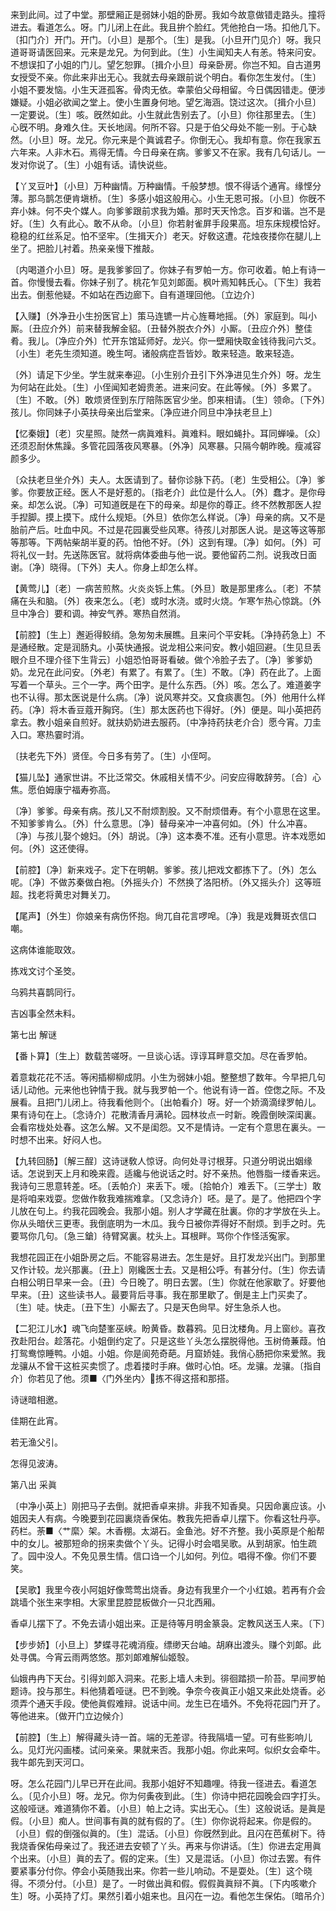 <!-- { "loadSidebar": true } -->
来到此间。过了中堂。那壁厢正是弱妹小姐的卧房。我如今故意做错走路头。撞将进去。看道怎么。呀。门儿闭上在此。我且拚个脸红。凭他抢白一场。扣他几下。〔扣门介〕开门。开门。〔小旦〕是那个。〔生〕是我。〔小旦开门见介〕呀。我只道哥哥请医回来。元来是龙兄。为何到此。〔生〕小生闻知夫人有恙。特来问安。不想误扣了小姐的门儿。望乞恕罪。〔揖介小旦〕母亲卧房。你岂不知。自古道男女授受不亲。你此来非出无心。我就去母亲跟前说个明白。看你怎生发付。〔生〕小姐不要发恼。小生天涯孤客。骨肉无依。幸蒙伯父母相留。今日偶因错走。便涉嫌疑。小姐必欲闻之堂上。使小生置身何地。望乞海涵。饶过这次。〔揖介小旦〕一定要说。〔生〕咳。旣然如此。小生就此吿别去了。〔小旦〕你往那里去。〔生〕心旣不明。身难久住。天长地阔。何所不容。只是于伯父母处不能一别。于心缺然。〔小旦〕呀。龙兄。你元来是个眞诚君子。你倒无心。我却有意。你在我家五六年来。人非木石。焉得无情。今日母亲在病。爹爹又不在家。我有几句话儿。一发对你说了。〔生〕小姐有话。请快说些。 

【丫叉豆叶】〔小旦〕万种幽情。万种幽情。千般梦想。恨不得话个通宵。缘悭分薄。那乌鹊怎便肯塡桥。〔生〕多感小姐这般用心。小生无恩可报。〔小旦〕你旣不弃小妹。何不央个媒人。向爹爹跟前求我为婚。那时天天怜念。百岁和谐。岂不是好。〔生〕久有此心。敢不从命。〔小旦〕你若射雀屛手段果高。坦东床规模恰好。稳稳的红丝系足。怕不坚牢。〔生揖天介〕老天。好敎这遭。花烛夜搂你在腿儿上坐了。把脸儿衬着。热亲亲慢下推敲。

〔内喝道介小旦〕呀。是我爹爹回了。你妹子有罗帕一方。你可收着。帕上有诗一首。你慢慢去看。你妹子别了。桃花乍见刘郞面。枫叶焉知韩氏心。〔下生〕我若出去。倒惹他疑。不如站在西边廊下。自有道理回他。〔立边介〕 

【入赚】〔外净丑小生扮医官上〕策马连镳一片心旌蓦地摇。〔外〕家庭到。叫小厮。〔丑应介外〕前来替我解金貂。〔丑替外脱衣介外〕小厮。〔丑应介外〕整佳肴。我儿。〔净应介外〕忙开东馆延师好。龙兴。你一壁厢快取金钱待我问六爻。〔小生〕老先生须知道。晚生呵。诸般病症吾皆妙。敢来轻造。敢来轻造。

〔外〕请足下少坐。学生就来奉迎。〔小生别介丑引下外净进见生介外〕呀。龙生为何站在此处。〔生〕小侄闻知老姆贵恙。进来问安。在此等候。〔外〕多累了。〔生〕不敢。〔外〕敢烦贤侄到东厅陪陈医官少坐。卽来相请。〔生〕领命。〔下外〕孩儿。你同妹子小英扶母亲出后堂来。〔净应进介同旦中净扶老旦上〕 

【忆秦娥】〔老〕灾星照。陡然一病眞难料。眞难料。眼如蝇扑。耳同蝉噪。〔众〕还须忍耐休焦躁。多管花园落夜风寒暴。〔外净〕风寒暴。只隔今朝昨晚。瘦减容颜多少。

〔众扶老旦坐介外〕夫人。太医请到了。替你诊脉下药。〔老〕生受相公。〔净〕爹爹。你要放正经。医人不是好惹的。〔指老介〕此位是什么人。〔外〕蠢才。是你母亲。却怎么说。〔净〕可知道旣是在下的母亲。却是你的尊正。终不然教那医人揑手揑脚。摸上摸下。成什么规矩。〔外旦〕依你怎么样说。〔净〕母亲的病。又不是胎前产后。吐血中风。不过是花园裏受些风寒。待孩儿对那医人说。是这等这等那等那等。下两帖柴胡半夏的药。怕他不好。〔外〕这到有理。〔净〕如何。〔外〕可将礼仪一封。先送陈医官。就将病体委曲与他一说。要他留药二剂。说我改日面谢。〔净〕晓得。〔下外〕夫人。你身上却怎么样。 

【黄莺儿】〔老〕一病苦煎熬。火炎炎铄上焦。〔外旦〕敢是那里疼么。〔老〕不禁痛在头和脑。〔外〕夜来怎么。〔老〕或时水浇。或时火烧。乍寒乍热心惊跳。〔外旦中净合〕要和调。神安气养。寒热自然消。

【前腔】〔生上〕邂逅得鲛绡。急匆匆未展瞧。且来问个平安耗。〔净持药急上〕不是通经散。定是润肠丸。小英快通报。说龙相公来问安。教小姐回避。〔生见旦丢眼介旦不理介径下生背云〕小姐恐怕哥哥看破。做个冷脸子去了。〔净〕爹爹奶奶。龙兄在此问安。〔外老〕有累了。有累了。〔生〕不敢。〔净〕药在此了。上面写着一个草头。三个一字。两个田字。是什么东西。〔外〕咳。怎么了。难道姜字也不认得。那太医说是什么病。〔净〕说风寒并交。又食痰裹包。〔外〕他用什么样药。〔净〕将木香豆蔻开胸窍。〔生〕那太医药也下得好。〔外〕便是。叫小英把药拿去。教小姐亲自煎好。就扶奶奶进去服药。〔中净持药扶老介合〕愿今宵。刀圭入口。寒热霎时消。

〔扶老先下外〕贤侄。今日多有劳了。〔生〕小侄呵。 

【猫儿坠】通家世讲。不比泛常交。休戚相关情不少。问安应得敢辞劳。〔合〕心焦。愿伯姆康宁福寿弥高。

〔净〕爹爹。母亲有病。孩儿又不耐烦割股。又不耐烦借寿。有个小意思在这里。不知爹爹肯么。〔外〕什么意思。〔净〕替母亲冲一冲喜何如。〔外〕什么冲喜。〔净〕与孩儿娶个媳妇。〔外〕胡说。〔净〕这本奏不准。还有小意思。许本戏愿如何。〔外〕这还使得。 

【前腔】〔净〕新来戏子。定下在明朝。爹爹。孩儿把戏文都拣下了。〔外〕怎么呢。〔净〕不做苏秦做白袍。〔外摇头介〕不然换了洛阳桥。〔外又摇头介〕这等班超。找老将黄忠对舞关刀。

【尾声】〔外生〕你娘亲有病伤怀抱。尙兀自花言啰唣。〔净〕我是戏舞斑衣信口嘲。

这病体谁能取效。

拣戏文讨个圣筊。

乌鸦共喜鹊同行。

吉凶事全然未料。 

第七出
解谜

【番卜算】〔生上〕数载苦嗟呀。一旦谈心话。谆谆耳畔意交加。尽在香罗帕。

着意栽花花不活。等闲插柳柳成阴。小生为弱妹小姐。整整想了数年。今早把几句话儿动他。元来他也钟情于我。就与我罗帕一个。他说有诗一首。倥偬之际。不及展看。且把门儿闭上。待我看他则个。〔出帕看介〕呀。好一个娇滴滴绿罗帕儿。果有诗句在上。〔念诗介〕花散淸香月满轮。园林妆点一时新。晚霞倒映深闺裏。会看帘栊处处春。这怎么解。又不是闺怨。又不是情诗。一定有个意思在裏头。一时想不出来。好闷人也。 

【九转回肠】〔解三酲〕这诗谜敎人惊讶。向何处寻讨根芽。只道分明说出姻缘话。怎说到天上月和晚来霞。适纔与他说话之时。好不亲热。他唇脂一缕香来远。我诗句三思意转差。呸。〔丢帕介〕来丢下。嗳。〔拾帕介〕难丢下。〔三学士〕敢是将咱来戏耍。您做作敎我难揣难拿。〔又念诗介〕呸。是了。是了。他把四个字儿放在句上。约我花园晚会。我那小姐。别人才学藏在肚裏。你的才学放在头上。你从头暗伏三更枣。我倒底明为一木瓜。我今日被你弄得好不耐烦。到手之时。先要骂你几句。〔急三鎗〕待臂窝裏。枕头上。耳根畔。骂你个作怪活寃家。

我想花园正在小姐卧房之后。不能容易进去。怎生是好。且打发龙兴出门。到那里又作计较。龙兴那裏。〔丑上〕刚纔医士去。又是相公呼。有甚分付。〔生〕你去请白相公明日早来一会。〔丑〕今日晚了。明日去罢。〔生〕你就在他家歇了。好要他早来。〔丑〕这些读书人。最要背后寻事。我在那里歇了。倒是主上门买卖了。〔生〕唗。快走。〔丑下生〕小厮去了。只是天色尙早。好生急杀人也。 

【二犯江儿水】魂飞向楚峯巫峡。盼黄昏。数暮鸦。见日沈楼角。月上窗纱。喜孜孜赴阳台。趁落花。小姐倒约定了。只是这些丫头怎么摆脱得他。玉树倚蒹葭。怕打鸳鸯惊睡鸭。小姐。小姐。你是阆苑奇葩。月窟娇娃。我俏心肠把你来爱煞。我龙骧从不曾干这桩买卖惯了。虑着搂时手麻。做时心怕。呸。龙骧。龙骧。〔指自介〕你若见了他。须■〈门外坐内〉拣不得这搭和那搭。

诗谜暗相邀。

佳期在此宵。

若无渔父引。

怎得见波涛。 

第八出
采眞

〔中净小英上〕刚把马子去倒。就把香卓来排。非我不知香臭。只因命裏应该。小姐因夫人有病。今晚要到花园裏烧香保佑。教我先把香卓儿摆下。你看这牡丹亭。药栏。荼■〈艹縻〉架。木香棚。太湖石。金鱼池。好不齐整。我小英原是个船帮中的女儿。被那短命的拐来卖做个丫头。记得小时会唱吴歌。从到胡家。怕生疏了。园中没人。不免见景生情。信口诌一个儿如何。列位。唱得不像。你们不要笑。 

【吴歌】我里今夜小阿姐好像莺莺出烧香。身边有我里介一个小红娘。若再有介会跳墙个张生来孛相。大家里昆腔昆板做介一只北西厢。

香卓儿摆下了。不免去请小姐出来。正是待等月明金篆袅。定教风送玉人来。〔下〕 

【步步娇】〔小旦上〕梦蝶寻花魂消瘦。缥缈天台岫。胡麻出渡头。赚个刘郞。此处寻偶。今宵云雨两悠悠。那刘郞难解仙姬彀。

仙娥冉冉下天台。引得刘郞入洞来。花影上墙人未到。徘徊踏损一阶苔。早间罗帕题诗。投与那生。料他猜着哑谜。巴不到晚。争奈今夜眞正小姐又来此处烧香。必须弄个通天手段。使他眞假难辩。说话中间。龙生已在墙外。不免将花园门开了。等他进来。〔做开门立边候介〕 

【前腔】〔生上〕解得藏头诗一首。端的无差谬。待我隔墙一望。可有些影响儿么。见灯光闪画楼。试问亲亲。果就来否。我那小姐。你此来呵。似织女会牵牛。我牛郞先到天河口。

呀。怎么花园门儿早已开在此间。我那小姐好不知趣哩。待我一径进去。看道怎么。〔见介小旦〕呀。龙兄。你为何夤夜到此。〔生〕你诗中把花园晚会四字打头。这般哑谜。难道猜你不着。〔小旦〕帕上之诗。实出无心。〔生〕这般说话。是眞是假。〔小旦〕痴人。世间事有眞的就有假的了。〔生〕你你说将起来。你是假的。〔小旦〕假的倒强似眞的。〔生〕混话。〔小旦〕你旣然到此。且闪在芭蕉树下。待我烧香保佑母亲过了。我还进去安顿了丫头。再来与你讲话。〔生〕你进去定用眞个出来。〔小旦〕眞的去了。假的定来。〔生〕又是混话。〔小旦〕你过去罢。有件要紧事分付你。停会小英随我出来。你若一些儿响动。不是耍处。〔生〕这个晓得。不须分付。〔小旦〕是了。一时做出眞和假。假假眞眞辩不眞。〔下内咳嗽介生〕呀。小英持了灯。果然引着小姐来也。且闪在一边。看他怎生保佑。〔暗吊介〕 

